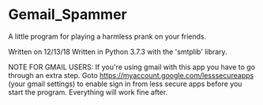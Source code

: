 # Gemail_Spammer
A little program for playing a harmless prank on your friends.

Written on 12/13/18
Written in Python 3.7.3 with the 'smtplib' library.

NOTE FOR GMAIL USERS:
If you're using gmail with this app you have to go through an extra step. Goto https://myaccount.google.com/lesssecureapps (your gmail settings) to enable sign in from less secure apps before you start the program. Everything will work fine after.
